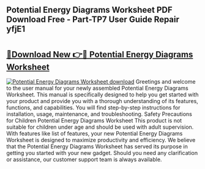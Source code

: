 ## Potential Energy Diagrams Worksheet PDF Download Free - Part-TP7 User Guide Repair yfjE1

# <h2><a href="http://dfpgvk.blite.top/?on=Potential+Energy+Diagrams+Worksheet">🔗Download New 👉🔴 Potential Energy Diagrams Worksheet</a></h2>

[![Potential Energy Diagrams Worksheet download](https://i.imgur.com/lujVjoI.png)](http://dfpgvk.blite.top/?on=Potential+Energy+Diagrams+Worksheet)
Greetings and welcome to the user manual for your newly assembled Potential Energy Diagrams Worksheet. This manual is specifically designed to help you get started with your product and provide you with a thorough understanding of its features, functions, and capabilities. You will find step-by-step instructions for installation, usage, maintenance, and troubleshooting. Safety Precautions for Children Potential Energy Diagrams Worksheet This product is not suitable for children under age and should be used with adult supervision. With features like list of features, your new Potential Energy Diagrams Worksheet is designed to maximize productivity and efficiency. We believe that the Potential Energy Diagrams Worksheet has served its purpose in getting you started with your new gadget. Should you need any clarification or assistance, our customer support team is always available.
